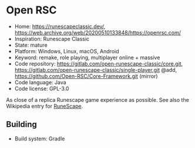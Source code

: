 # Open RSC

- Home: https://runescapeclassic.dev/, https://web.archive.org/web/20200510133848/https://openrsc.com/
- Inspiration: Runescape Classic
- State: mature
- Platform: Windows, Linux, macOS, Android
- Keyword: remake, role playing, multiplayer online + massive
- Code repository: https://gitlab.com/open-runescape-classic/core.git, https://gitlab.com/open-runescape-classic/single-player.git @add, https://github.com/Open-RSC/Core-Framework.git (mirror)
- Code language: Java
- Code license: GPL-3.0

As close of a replica Runescape game experience as possible.
See also the Wikipedia entry for [RuneScape](https://en.wikipedia.org/wiki/RuneScape).

## Building

- Build system: Gradle
